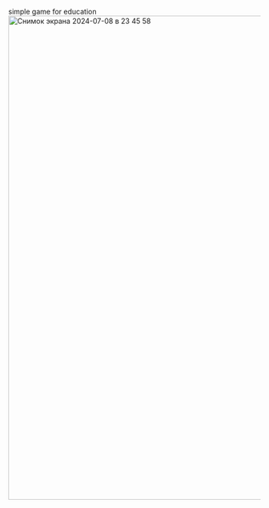 simple game for education
<img width="968" alt="Снимок экрана 2024-07-08 в 23 45 58" src="https://github.com/oleg-murmur/gameFractal/assets/115023995/3ae54a31-1793-4b41-9354-33e60b6a1367">
